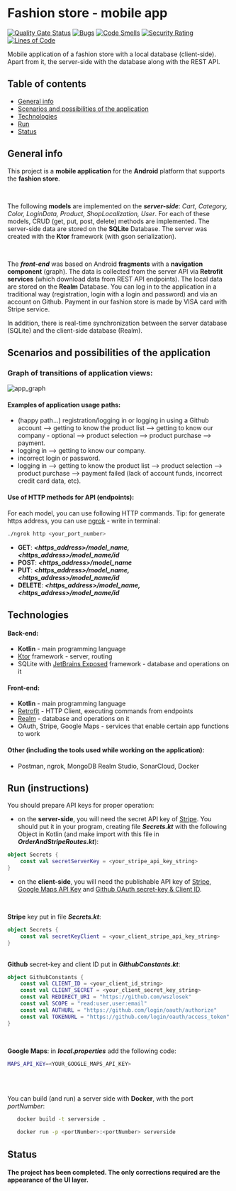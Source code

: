 # Fashion store - mobile app

[![Quality Gate Status](https://sonarcloud.io/api/project_badges/measure?project=wszlosek_UJ-Android&metric=alert_status)](https://sonarcloud.io/summary/new_code?id=wszlosek_UJ-Android)
[![Bugs](https://sonarcloud.io/api/project_badges/measure?project=wszlosek_UJ-Android&metric=bugs)](https://sonarcloud.io/summary/new_code?id=wszlosek_UJ-Android)
[![Code Smells](https://sonarcloud.io/api/project_badges/measure?project=wszlosek_UJ-Android&metric=code_smells)](https://sonarcloud.io/summary/new_code?id=wszlosek_UJ-Android)
[![Security Rating](https://sonarcloud.io/api/project_badges/measure?project=wszlosek_UJ-Android&metric=security_rating)](https://sonarcloud.io/summary/new_code?id=wszlosek_UJ-Android)
[![Lines of Code](https://sonarcloud.io/api/project_badges/measure?project=wszlosek_UJ-Android&metric=ncloc)](https://sonarcloud.io/summary/new_code?id=wszlosek_UJ-Android)

Mobile application of a fashion store with a local database (client-side). Apart from it, the server-side with the database along with the REST API.

## Table of contents
* [General info](#a)
* [Scenarios and possibilities of the application](#b)
* [Technologies](#c)
* [Run](#d)
* [Status](#e)

## General info <a name="a"></a>

This project is a **mobile application** for the **Android** platform that supports the **fashion store**. 

<br>

The following **models** are implemented on the ***server-side***: *Cart, Category, Color, LoginData, Product, ShopLocalization, User*. For each of these models, CRUD (get, put, post, delete) methods are implemented. The server-side data are stored on the **SQLite** Database. The server was created with the **Ktor** framework (with gson serialization).

<br>

The ***front-end*** was based on Android **fragments** with a **navigation component** (graph). The data is collected from the server API via **Retrofit services** (which download data from REST API endpoints). The local data are stored on the **Realm** Database. You can log in to the application in a traditional way (registration, login with a login and password) and via an account on Github. Payment in our fashion store is made by VISA card with Stripe service.

In addition, there is real-time synchronization between the server database (SQLite) and the client-side database (Realm).



## Scenarios and possibilities of the application <a name="b"></a>

### Graph of transitions of application views:

![app_graph](https://user-images.githubusercontent.com/53795852/151457930-f060fce4-e110-4305-9d6b-0bf572112b21.png)


#### Examples of application usage paths:
* (happy path...) registration/logging in or logging in using a Github account --> getting to know the product list --> getting to know our company - optional --> product selection --> product purchase --> payment.
* logging in --> getting to know our company.
* incorrect login or password.
* logging in --> getting to know the product list --> product selection --> product purchase --> payment failed (lack of account funds, incorrect credit card data, etc).

#### Use of HTTP methods for API (endpoints):

For each model, you can use following HTTP commands. Tip: for generate https address, you can use [ngrok](https://ngrok.com/) - write in terminal:
```bash
./ngrok http <your_port_number> 
```

* **GET**: ***<https_address>/model_name, <https_address>/model_name/id***
* **POST**: ***<https_address>/model_name***
* **PUT**: ***<https_address>/model_name, <https_address>/model_name/id***
* **DELETE**: ***<https_address>/model_name, <https_address>/model_name/id***


## Technologies <a name="c"></a>

#### Back-end:
* **Kotlin** - main programming language
* [Ktor](https://ktor.io/) framework - server, routing
* SQLite with [JetBrains Exposed](https://github.com/JetBrains/Exposed) framework - database and operations on it


#### Front-end:
* **Kotlin** - main programming language
* [Retrofit](https://square.github.io/retrofit/) - HTTP Client, executing commands from endpoints
* [Realm](https://realm.io/) - database and operations on it
* OAuth, Stripe, Google Maps - services that enable certain app functions to work


#### Other (including the tools used while working on the application):
* Postman, ngrok, MongoDB Realm Studio, SonarCloud, Docker


## Run (instructions) <a name="d"></a>
You should prepare API keys for proper operation:
* on the **server-side**, you will need the secret API key of [Stripe](https://stripe.com/docs/keys). You should put it in your program, creating file ***Secrets.kt*** with the following Object in Kotlin (and make import with this file in ***OrderAndStripeRoutes.kt***): 
```kotlin
object Secrets {
    const val secretServerKey = <your_stripe_api_key_string>
}
```

* on the **client-side**, you will need the publishable API key of [Stripe](https://stripe.com/docs/keys), [Google Maps API Key](https://developers.google.com/maps/documentation/javascript/get-api-key) and [Github OAuth secret-key & Client ID](https://github.com/settings/developers). 
<br>

**Stripe** key put in file ***Secrets.kt***:
```kotlin
object Secrets {
    const val secretKeyClient = <your_client_stripe_api_key_string>
} 
```

<br> **Github** secret-key and client ID put in ***GithubConstants.kt***:
```kotlin
object GithubConstants {
    const val CLIENT_ID = <your_client_id_string>
    const val CLIENT_SECRET = <your_client_secret_key_string>
    const val REDIRECT_URI = "https://github.com/wszlosek"
    const val SCOPE = "read:user,user:email"
    const val AUTHURL = "https://github.com/login/oauth/authorize"
    const val TOKENURL = "https://github.com/login/oauth/access_token"
} 
```
<br> 

**Google Maps**: in ***local.properties*** add the following code:
```bash
MAPS_API_KEY=<YOUR_GOOGLE_MAPS_API_KEY>
```

<br> <br>

You can build (and run) a server side with **Docker**, with the port *portNumber*:
```bash
   docker build -t serverside .  
```
```bash
   docker run -p <portNumber>:<portNumber> serverside
```

## Status <a name="e"></a>

#### The project has been completed. The only corrections required are the appearance of the UI layer.
